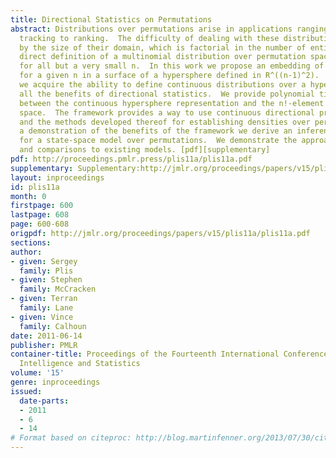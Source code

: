 ```yaml
---
title: Directional Statistics on Permutations
abstract: Distributions over permutations arise in applications ranging from multi-object
  tracking to ranking.  The difficulty of dealing with these distributions is caused
  by the size of their domain, which is factorial in the number of entities (n!).  The
  direct definition of a multinomial distribution over permutation space is impractical
  for all but a very small n.  In this work we propose an embedding of all n! permutations
  for a given n in a surface of a hypersphere defined in R^((n-1)^2).  As a result,
  we acquire the ability to define continuous distributions over a hypersphere with
  all the benefits of directional statistics.  We provide polynomial time projections
  between the continuous hypersphere representation and the n!-element permutation
  space.  The framework provides a way to use continuous directional probability densities
  and the methods developed thereof for establishing densities over permutations.  As
  a demonstration of the benefits of the framework we derive an inference procedure
  for a state-space model over permutations.  We demonstrate the approach with applications
  and comparisons to existing models. [pdf][supplementary]
pdf: http://proceedings.pmlr.press/plis11a/plis11a.pdf
supplementary: Supplementary:http://jmlr.org/proceedings/papers/v15/plis11a/plis11aSupple.zip
layout: inproceedings
id: plis11a
month: 0
firstpage: 600
lastpage: 608
page: 600-608
origpdf: http://jmlr.org/proceedings/papers/v15/plis11a/plis11a.pdf
sections: 
author:
- given: Sergey
  family: Plis
- given: Stephen
  family: McCracken
- given: Terran
  family: Lane
- given: Vince
  family: Calhoun
date: 2011-06-14
publisher: PMLR
container-title: Proceedings of the Fourteenth International Conference on Artificial
  Intelligence and Statistics
volume: '15'
genre: inproceedings
issued:
  date-parts:
  - 2011
  - 6
  - 14
# Format based on citeproc: http://blog.martinfenner.org/2013/07/30/citeproc-yaml-for-bibliographies/
---
```

